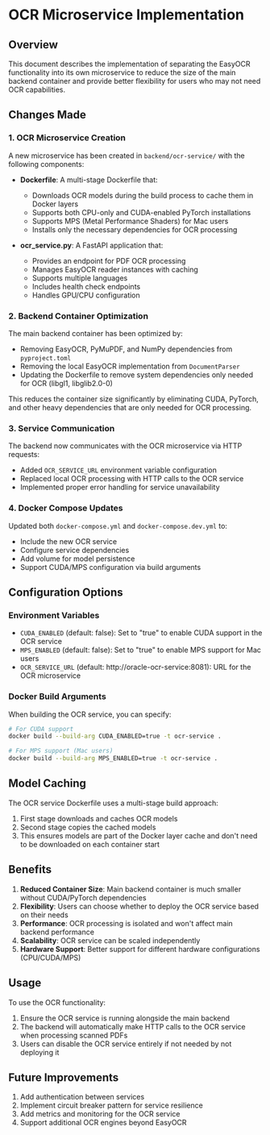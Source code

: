 # OCR Microservice Implementation

## Overview

This document describes the implementation of separating the EasyOCR functionality into its own microservice to reduce the size of the main backend container and provide better flexibility for users who may not need OCR capabilities.

## Changes Made

### 1. OCR Microservice Creation

A new microservice has been created in `backend/ocr-service/` with the following components:

- **Dockerfile**: A multi-stage Dockerfile that:
  - Downloads OCR models during the build process to cache them in Docker layers
  - Supports both CPU-only and CUDA-enabled PyTorch installations
  - Supports MPS (Metal Performance Shaders) for Mac users
  - Installs only the necessary dependencies for OCR processing

- **ocr_service.py**: A FastAPI application that:
  - Provides an endpoint for PDF OCR processing
  - Manages EasyOCR reader instances with caching
  - Supports multiple languages
  - Includes health check endpoints
  - Handles GPU/CPU configuration

### 2. Backend Container Optimization

The main backend container has been optimized by:

- Removing EasyOCR, PyMuPDF, and NumPy dependencies from `pyproject.toml`
- Removing the local EasyOCR implementation from `DocumentParser`
- Updating the Dockerfile to remove system dependencies only needed for OCR (libgl1, libglib2.0-0)

This reduces the container size significantly by eliminating CUDA, PyTorch, and other heavy dependencies that are only needed for OCR processing.

### 3. Service Communication

The backend now communicates with the OCR microservice via HTTP requests:

- Added `OCR_SERVICE_URL` environment variable configuration
- Replaced local OCR processing with HTTP calls to the OCR service
- Implemented proper error handling for service unavailability

### 4. Docker Compose Updates

Updated both `docker-compose.yml` and `docker-compose.dev.yml` to:

- Include the new OCR service
- Configure service dependencies
- Add volume for model persistence
- Support CUDA/MPS configuration via build arguments

## Configuration Options

### Environment Variables

- `CUDA_ENABLED` (default: false): Set to "true" to enable CUDA support in the OCR service
- `MPS_ENABLED` (default: false): Set to "true" to enable MPS support for Mac users
- `OCR_SERVICE_URL` (default: http://oracle-ocr-service:8081): URL for the OCR microservice

### Docker Build Arguments

When building the OCR service, you can specify:

```bash
# For CUDA support
docker build --build-arg CUDA_ENABLED=true -t ocr-service .

# For MPS support (Mac users)
docker build --build-arg MPS_ENABLED=true -t ocr-service .
```

## Model Caching

The OCR service Dockerfile uses a multi-stage build approach:

1. First stage downloads and caches OCR models
2. Second stage copies the cached models
3. This ensures models are part of the Docker layer cache and don't need to be downloaded on each container start

## Benefits

1. **Reduced Container Size**: Main backend container is much smaller without CUDA/PyTorch dependencies
2. **Flexibility**: Users can choose whether to deploy the OCR service based on their needs
3. **Performance**: OCR processing is isolated and won't affect main backend performance
4. **Scalability**: OCR service can be scaled independently
5. **Hardware Support**: Better support for different hardware configurations (CPU/CUDA/MPS)

## Usage

To use the OCR functionality:

1. Ensure the OCR service is running alongside the main backend
2. The backend will automatically make HTTP calls to the OCR service when processing scanned PDFs
3. Users can disable the OCR service entirely if not needed by not deploying it

## Future Improvements

1. Add authentication between services
2. Implement circuit breaker pattern for service resilience
3. Add metrics and monitoring for the OCR service
4. Support additional OCR engines beyond EasyOCR